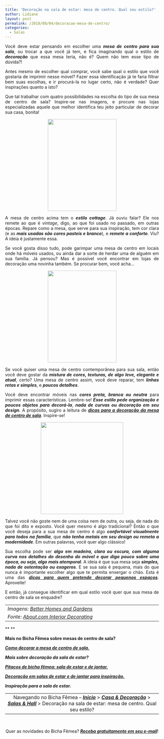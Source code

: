 ```yaml
---
title: 'Decoração na sala de estar: mesa de centro. Qual seu estilo?'
author: Lidiane
layout: post
permalink: /2010/08/04/decoracao-mesa-de-centro/
categories:
  - Salas
---
```

<p style="text-align: justify;">
  Você deve estar pensando em escolher uma <strong><em>mesa de centro para sua sala</em></strong>, ou trocar a que você já tem, e fica imaginando qual o estilo de <strong><em>decoração</em></strong> que essa mesa teria, não é? Quem não tem esse tipo de dúvida?!
</p>

<p style="text-align: justify;">
  Antes mesmo de escolher qual comprar, você sabe qual o estilo que você gostaria de imprimir nesse móvel? Fazer essa identificação já te faria filtrar bem suas escolhas, e ir procurá-la no lugar certo, não é verdade? Quer inspirações quanto a isto?
</p>

<!--more-->

<p style="text-align: justify;">
  Que tal trabalhar com quatro possibilidades na escolha do tipo de sua mesa de centro de sala? Inspire-se nas imagens, e procure nas lojas especializadas aquele que melhor identifica teu jeito particular de decorar sua casa, bonita!
</p>

<p style="text-align: center;">
  <a href="https://www.trololodemulher.com.br/2010/08/mesa-de-centro-estilo-cottage.jpg"><img class="size-medium wp-image-5020   aligncenter" title="mesa de centro estilo cottage" src="https://www.trololodemulher.com.br/2010/08/mesa-de-centro-estilo-cottage-225x300.jpg" alt="" width="225" height="300" /></a>
</p>

<p style="text-align: justify;">
  A mesa de centro acima tem o <strong><em>estilo cottage</em></strong>. Já ouviu falar? Ele nos remete ao que é <em>vintage</em>, digo, ao que foi usado no passado, em outras épocas. Repare como a mesa, que serve para sua inspiração, tem cor clara (e as <strong><em>mais usadas são cores pasteis e branco</em></strong>), e <strong><em>remete a conforto</em></strong>. Viu? A ideia é justamente essa.
</p>

<p style="text-align: justify;">
  Se você gosta disso tudo, pode garimpar uma mesa de centro em locais onde há móveis usados, ou ainda dar a sorte de herdar uma de alguém em sua família. Já pensou? Mas é possível você encontrar em lojas de decoração uma novinha também. Se procurar bem, você acha…
</p>

<p style="text-align: center;">
  <a href="https://www.trololodemulher.com.br/2010/08/mesa-de-centro-estilo-contemporaneo.jpg"><img class="size-medium wp-image-5019 aligncenter" title="mesa de centro estilo contemporâneo" src="https://www.trololodemulher.com.br/2010/08/mesa-de-centro-estilo-contemporaneo-225x300.jpg" alt="" width="225" height="300" /></a>
</p>

<p style="text-align: justify;">
  Se você quiser uma mesa de centro contemporânea para sua sala, então você deve gostar da <strong><em>mistura de cores, texturas, de algo leve, elegante e atual</em></strong>, certo? Uma mesa de centro assim, você deve reparar, tem <strong><em>linhas retas e simples</em></strong>, e <strong><em>poucos detalhes</em></strong>.
</p>

<p style="text-align: justify;">
  Você deve encontrar móveis nas <strong><em>cores preta, branca ou neutra</em></strong> para imprimir essas características. Lembre-se! <strong><em>Esse estilo pede organização e poucos objetos para decorá-la</em></strong>, <strong><em>nada de curvas ou decoração em seu design</em></strong>. A propósito, sugiro a leitura de <strong><em><a href="http://www.trololodemulher.com.br/2009/02/10/como-decorar-mesa-centro-sala/">dicas para a decoração da mesa de centro de sala</a></em></strong>. Inspire-se!
</p>

<p style="text-align: center;">
  <a href="https://www.trololodemulher.com.br/2010/08/mesa-de-centro-estilo-tradicional.jpg"><img class="size-medium wp-image-5021 aligncenter" title="mesa de centro estilo tradicional" src="https://www.trololodemulher.com.br/2010/08/mesa-de-centro-estilo-tradicional-270x300.jpg" alt="" width="270" height="300" /></a>
</p>

<p style="text-align: justify;">
  Talvez você não goste nem de uma coisa nem de outra, ou seja, de nada do que foi dito e exposto. Você quer mesmo é algo tradicional? Então o que você deseja para a sua mesa de centro é algo <strong><em>confortável visualmente para todos na família</em></strong>, que <strong><em>não tenha metais em seu design ou remeta a modernidade</em></strong>. Em outras palavras, você quer algo clássico!
</p>

<p style="text-align: justify;">
  Sua escolha pode ser <strong><em>algo em madeira, clara ou escura, com alguma curva nos detalhes do desenho do móvel e que diga pouco sobre uma época, ou seja, algo mais atemporal</em></strong>. A ideia é que sua mesa seja <strong><em>simples, nada de ostentação ou exageros</em></strong>. E se sua sala é pequena, mais do que nunca é importante escolher algo que te permita enxergar o chão. Esta é uma das <strong><em><a href="http://www.trololodemulher.com.br/2009/06/03/decoracao-espacos-pequenos/">dicas para quem pretende decorar pequenos espaços</a></em></strong>. Aproveite!
</p>

<p style="text-align: justify;">
  E então, já consegue identificar em qual estilo você quer que sua mesa de centro de sala se enquadre?
</p>

<table border="0" cellspacing="0" cellpadding="0" width="600">
  <tr>
    <td width="600" valign="top">
      <em>Imagens: </em><a href="http://www.bhg.com/" target="_blank" rel="noopener noreferrer"><em>Better Homes and Gardens</em></a>
    </td>
  </tr>
  
  <tr>
    <td width="600" valign="top">
      <em>Fonte: </em><a href="http://interiordec.about.com/" target="_blank" rel="noopener noreferrer"><em>About.com Interior Decorating</em></a>
    </td>
  </tr>
</table>

** **

**Mais no Bicha Fêmea sobre mesas de centro de sala?**

**_[Como decorar a mesa de centro de sala.](http://www.trololodemulher.com.br/2009/02/10/como-decorar-mesa-centro-sala/)_**

**_Mais sobre decoração da sala de estar?_**

**_[Pitacos de bicha fêmea: sala de estar e de jantar.](http://www.trololodemulher.com.br/2010/04/09/sala-de-estar-e-de-jantar/)_**

**_[Decoração em salas de estar e de jantar para inspiração.](http://www.trololodemulher.com.br/2009/04/12/decoracao-sala-estar-jantar/)_**

**_Inspiração para a sala de estar._**

<table border="0" cellspacing="0" cellpadding="0" width="600">
  <tr>
    <td style="text-align: center;" width="600" valign="top">
      Navegando no Bicha Fêmea – <strong><em><a href="http://www.trololodemulher.com.br/">Início</a></em></strong> > <a href="http://www.trololodemulher.com.br/casaedecoracao/"><strong><em>Casa & Decoração</em></strong></a> > <strong><em><a href="http://www.trololodemulher.com.br/category/decoracao/salas-hall/">Salas & Hall</a></em></strong> > Decoração na sala de estar: mesa de centro. Qual seu estilo?
    </td>
  </tr>
</table>

 

<p style="text-align: center;">
  Quer as novidades do Bicha Fêmea? <strong><em><a href="http://feedburner.google.com/fb/a/mailverify?uri=blogbichafemea&loc=pt_BR">Receba gratuitamente em seu e-mail</a></em></strong>!
</p>